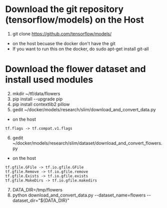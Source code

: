 # Download the git repository (tensorflow/models) on the Host
1. git clone https://github.com/tensorflow/models/
- on the host becuase the docker don't have the git
- If you want to run this on the docker, do sudo apt-get install git-all

# Download the flower dataset and install used modules
2. mkdir ~/tf/data/flowers
3. pip install --upgrade pip
4. pip install contextlib2 pillow
5. gedit ~/docker/models/research/slim/download_and_convert_data.py
- on the host
```
tf.flags -> tf.compat.v1.flags
```
6. gedit ~/docker/models/research/slim/dataset/download_and_convert_flowers.py
- on the host
```
tf.gfile.GFile -> tf.io.gfile.GFile
tf.gfile.Remove -> tf.io.gfile.remove
tf.gfile.Exists -> tf.io.gfile.exists
tf.gfile.MakeDirs -> tf.io.gfile.makedirs
```
7. DATA_DIR=/tmp/flowers
8. python download_and_convert_data.py --dataset_name=flowers --dataset_dir="${DATA_DIR}"
